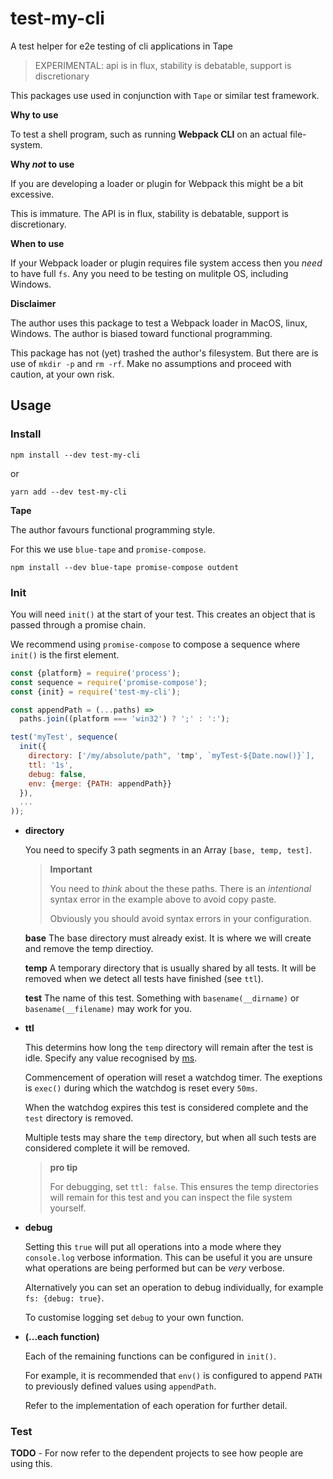 # test-my-cli

A test helper for e2e testing of cli applications in Tape

> EXPERIMENTAL: api is in flux, stability is debatable, support is
> discretionary

This packages use used in conjunction with `Tape` or similar test
framework.

**Why to use**

To test a shell program, such as running **Webpack CLI** on an actual
file-system.

**Why _not_ to use**

If you are developing a loader or plugin for Webpack this might be a bit
excessive.

This is immature. The API is in flux, stability is debatable, support is
discretionary.

**When to use**

If your Webpack loader or plugin requires file system access then you
_need_ to have full `fs`. Any you need to be testing on mulitple OS,
including Windows.

**Disclaimer**

The author uses this package to test a Webpack loader in MacOS, linux,
Windows. The author is biased toward functional programming.

This package has not (yet) trashed the author's filesystem. But there are
is use of `mkdir -p` and `rm -rf`. Make no assumptions and proceed with
caution, at your own risk.

## Usage

### Install

```
npm install --dev test-my-cli
```

or

```
yarn add --dev test-my-cli
```

**Tape**

The author favours functional programming style.

For this we use `blue-tape` and `promise-compose`.

```
npm install --dev blue-tape promise-compose outdent
```

### Init

You will need `init()` at the start of your test. This creates an object
that is passed through a promise chain.

We recommend using `promise-compose` to compose a sequence where
`init()` is the first element.

```javascript
const {platform} = require('process');
const sequence = require('promise-compose');
const {init} = require('test-my-cli');

const appendPath = (...paths) =>
  paths.join((platform === 'win32') ? ';' : ':');

test('myTest', sequence(
  init({
    directory: ['/my/absolute/path", 'tmp', `myTest-${Date.now()}`],
    ttl: '1s',
    debug: false,
    env: {merge: {PATH: appendPath}}
  }),
  ...
));
```

* **directory**

  You need to specify 3 path segments in an Array `[base, temp, test]`.

  > **Important**
  >
  > You need to _think_ about the these paths. There is an _intentional_ syntax
  > error in the example above to avoid copy paste.
  >
  > Obviously you should avoid syntax errors in your configuration.
  
  **base** The base directory must already exist. It is where we will create
  and remove the temp directioy.
  
  **temp** A temporary directory that is usually shared by all tests. It will
  be removed when we detect all tests have finished (see `ttl`).
  
  **test** The name of this test. Something with `basename(__dirname)` or
  `basename(__filename)` may work for you.

* **ttl**

  This determins how long the `temp` directory will remain after the test is
  idle. Specify any value recognised by [ms](https://www.npmjs.com/package/ms).

  Commencement of operation will reset a watchdog timer. The exeptions is
  `exec()` during which the watchdog is reset every `50ms`.
  
  When the watchdog expires this test is considered complete and the `test`
  directory is removed.
  
  Multiple tests may share the `temp` directory, but when all such tests are
  considered complete it will be removed.
  
  > **pro tip**
  > 
  > For debugging, set `ttl: false`. This ensures the temp directories will
  > remain for this test and you can inspect the file system yourself.

* **debug**

  Setting this `true` will put all operations into a mode where they
  `console.log` verbose information. This can be useful it you are unsure
  what operations are being performed but can be _very_ verbose.
  
  Alternatively you can set an operation to debug individually, for example
  `fs: {debug: true}`.
  
  To customise logging set `debug` to your own function.

* **(...each function)**

  Each of the remaining functions can be configured in `init()`.

  For example, it is recommended that `env()` is configured to append
  `PATH` to previously defined values using `appendPath`.

  Refer to the implementation of each operation for further detail.

### Test

**TODO** - For now refer to the dependent projects to see how people are using this.